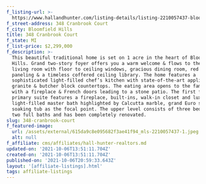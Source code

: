 ```yaml
---
f_listing-url: >-
  https://www.hallandhunter.com/listing-details/listing-2210057437-bloomfield-hills-michigan-2210057437/
f_street-address: 348 Cranbrook Court
f_city: Bloomfield Hills
title: 348 Cranbrook Court
f_state: MI
f_list-price: $2,299,000
f_description: >-
  This beautiful traditional home is set on 1 acre in the heart of Bloomfield
  Hills. Grand two-story foyer offers you a warm welcome & flows to the elegant
  living room with floor to ceiling windows, gracious dining room, red cherry
  paneling & a timeless coffered ceiling library. The home features a
  sophisticated light-filled chef’s kitchen with state-of-the-art appliances,
  granite & butcher block countertops. The eating area opens to the family room
  with a fireplace & French doors leading to a stone patio. The first floor
  primary suite features a fireplace, built-ins, walk-in closet and luxurious
  light-filled master bath highlighted by Calcutta marble, grand Euro shower and
  soaking tub as the focal point. The upper level consists of three bedrooms,
  two full baths and has been completely renovated. 
slug: 348-cranbrook-court
f_featured-image:
  url: /assets/external/615da9c8e095682f3ae41f94_mls-2210057437-1.jpeg
  alt: null
f_affiliate: cms/affiliates/hall-hunter-realtors.md
updated-on: '2021-10-06T13:51:11.704Z'
created-on: '2021-10-06T13:51:11.704Z'
published-on: '2021-10-06T20:59:33.643Z'
layout: '[affiliate-listings].html'
tags: affiliate-listings
---
```



